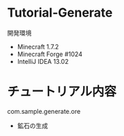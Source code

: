Tutorial-Generate
=================

開発環境
* Minecraft 1.7.2
* Minecraft Forge #1024
* IntelliJ IDEA 13.02

チュートリアル内容
==================

com.sample.generate.ore

* 鉱石の生成
